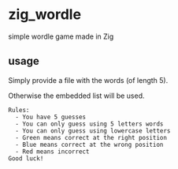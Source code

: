 # zig_wordle

simple wordle game made in Zig

## usage

Simply provide a file with the words (of length 5).

Otherwise the embedded list will be used.

```
Rules:
  - You have 5 guesses
  - You can only guess using 5 letters words
  - You can only guess using lowercase letters
  - Green means correct at the right position
  - Blue means correct at the wrong position
  - Red means incorrect
Good luck!
```
